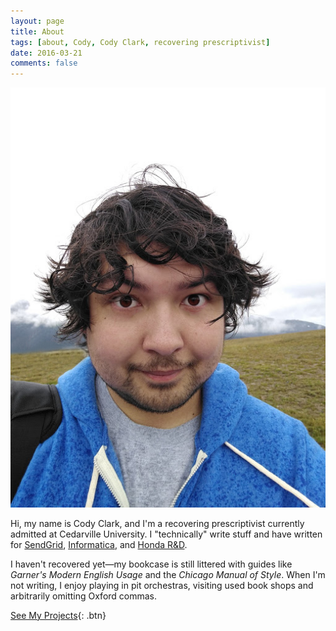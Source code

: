 ```yaml
---
layout: page
title: About
tags: [about, Cody, Cody Clark, recovering prescriptivist]
date: 2016-03-21
comments: false
---
```


![me](/assets/img/12005.jpg)

Hi, my name is Cody Clark, and I'm a recovering prescriptivist currently admitted at Cedarville University. I "technically" write stuff and have written for [SendGrid](https:sendgrid.com), [Informatica](https:informatica.com), and [Honda R&D](www.hondaresearch.com). 

I haven't recovered yet—my bookcase is still littered with guides like *Garner's Modern English Usage* and the *Chicago Manual of Style*. When I'm not writing, I enjoy playing in pit orchestras, visiting used book shops and arbitrarily omitting Oxford commas. 

[See My Projects](/projects/){: .btn}
